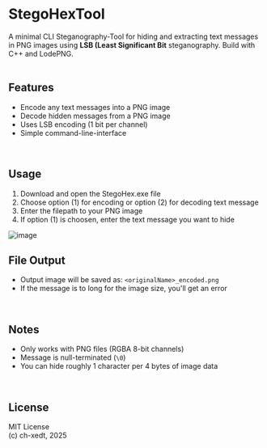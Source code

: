 # StegoHexTool
A minimal CLI Steganography-Tool for hiding and extracting text messages in PNG images using **LSB (Least Significant Bit** steganography.
Build with C++ and LodePNG.
<br>
<br>

## Features

- Encode any text messages into a PNG image
- Decode hidden messages from a PNG image
- Uses LSB encoding (1 bit per channel)
- Simple command-line-interface
<br>

## Usage

1. Download and open the StegoHex.exe file
2. Choose option (1) for encoding or option (2) for decoding text message
3. Enter the filepath to your PNG image
4. If option (1) is choosen, enter the text message you want to hide

![image](https://github.com/user-attachments/assets/03149c7a-6c27-4267-a9ac-7569fcaafa97)
<br>


## File Output

- Output image will be saved as: `<originalName>_encoded.png`
- If the message is to long for the image size, you'll get an error
<br>

## Notes

- Only works with PNG files (RGBA 8-bit channels)
- Message is null-terminated (`\0`)
- You can hide roughly 1 character per 4 bytes of image data
<br>

## License

MIT License <br>
(c) ch-xedt, 2025
<br>
<br>
